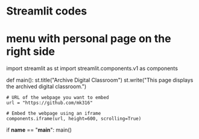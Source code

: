 # Streamlit codes

# menu with personal page on the right side

import streamlit as st
import streamlit.components.v1 as components

def main():
    st.title("Archive Digital Classroom")
    st.write("This page displays the archived digital classroom.")

    # URL of the webpage you want to embed
    url = "https://github.com/mk316"
    
    # Embed the webpage using an iframe
    components.iframe(url, height=600, scrolling=True)

if __name__ == "__main__":
    main()
